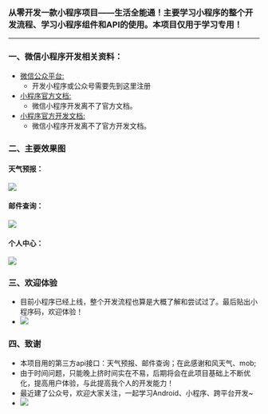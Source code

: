 ### 从零开发一款小程序项目——生活全能通！主要学习小程序的整个开发流程、学习小程序组件和API的使用。本项目仅用于学习专用！
  ---

### 一、微信小程序开发相关资料：

* [微信公众平台:](https://mp.weixin.qq.com/)
    * 开发小程序或公众号需要先到这里注册
* [小程序官方文档:](https://mp.weixin.qq.com/debug/wxadoc/introduction/index.html?t=2018313)
    * 微信小程序开发离不了官方文档。
* [小程序官方开发文档:](https://mp.weixin.qq.com/debug/wxadoc/dev/index.html?t=20171117)
    * 微信小程序开发离不了官方开发文档。





### 二、主要效果图
#### 天气预报：

![](./screenshots/1.jpg)

#### 邮件查询：
![](./screenshots/2.jpg)

#### 个人中心：
![](./screenshots/3.jpg)


### 三、欢迎体验
* 目前小程序已经上线，整个开发流程也算是大概了解和尝试过了。最后贴出小程序码，欢迎体验！
* ![](./screenshots/wcode.jpg)


### 四、致谢
* 本项目用的第三方api接口：天气预报、邮件查询；在此感谢和风天气、mob;
* 由于时间问题，只能晚上挤时间实在不易，后期将会在此项目基础上不断优化，提高用户体验，与此提高我个人的开发能力！
* 最近建了公众号，欢迎大家关注，一起学习Android、小程序、跨平台开发~
* ![](./screenshots/myQrcode.jpg)




